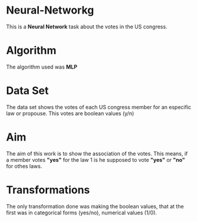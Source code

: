 # Neural-Networkg
This is a **Neural Network** task about the votes in the US congress.


# Algorithm 

The algorithm used was **MLP**

# Data Set

The data set shows the votes of each US congress member for an especific law or propouse. This votes are boolean values (y/n)

# Aim

The aim of this work is to show the association of the votes. This means, if a member votes **"yes"** for the law 1 is he supposed to vote **"yes"** or **"no"** for othes laws.

# Transformations

The only transformation done was making the boolean values, that at the first was in categorical forms (yes/no), numerical values (1/0).
